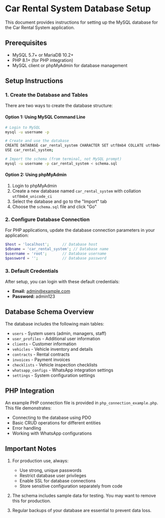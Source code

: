 
# Car Rental System Database Setup

This document provides instructions for setting up the MySQL database for the Car Rental System application.

## Prerequisites

- MySQL 5.7+ or MariaDB 10.2+
- PHP 8.1+ (for PHP integration)
- MySQL client or phpMyAdmin for database management

## Setup Instructions

### 1. Create the Database and Tables

There are two ways to create the database structure:

#### Option 1: Using MySQL Command Line

```bash
# Login to MySQL
mysql -u username -p

# Create and use the database
CREATE DATABASE car_rental_system CHARACTER SET utf8mb4 COLLATE utf8mb4_unicode_ci;
USE car_rental_system;

# Import the schema (from terminal, not MySQL prompt)
mysql -u username -p car_rental_system < schema.sql
```

#### Option 2: Using phpMyAdmin

1. Login to phpMyAdmin
2. Create a new database named `car_rental_system` with collation `utf8mb4_unicode_ci`
3. Select the database and go to the "Import" tab
4. Choose the `schema.sql` file and click "Go"

### 2. Configure Database Connection

For PHP applications, update the database connection parameters in your application:

```php
$host = 'localhost';      // Database host
$dbname = 'car_rental_system'; // Database name
$username = 'root';       // Database username
$password = '';           // Database password
```

### 3. Default Credentials

After setup, you can login with these default credentials:

- **Email:** admin@example.com
- **Password:** admin123

## Database Schema Overview

The database includes the following main tables:

- `users` - System users (admin, managers, staff)
- `user_profiles` - Additional user information
- `clients` - Customer information
- `vehicles` - Vehicle inventory and details
- `contracts` - Rental contracts
- `invoices` - Payment invoices
- `checklists` - Vehicle inspection checklists
- `whatsapp_configs` - WhatsApp integration settings
- `settings` - System configuration settings

## PHP Integration

An example PHP connection file is provided in `php_connection_example.php`. This file demonstrates:

- Connecting to the database using PDO
- Basic CRUD operations for different entities
- Error handling
- Working with WhatsApp configurations

## Important Notes

1. For production use, always:
   - Use strong, unique passwords
   - Restrict database user privileges
   - Enable SSL for database connections
   - Store sensitive configuration separately from code

2. The schema includes sample data for testing. You may want to remove this for production.

3. Regular backups of your database are essential to prevent data loss.
